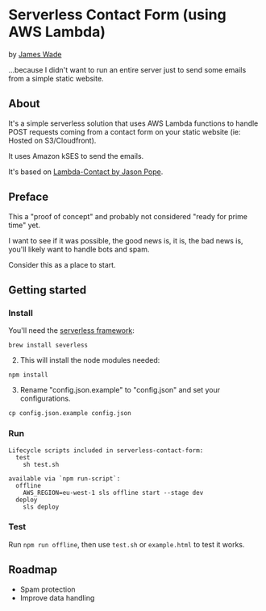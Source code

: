 # Serverless Contact Form (using AWS Lambda)

by [James Wade](https://twitter.com/jpswade)

...because I didn't want to run an entire server just to send some emails from a simple static website.

## About

It's a simple serverless solution that uses AWS Lambda functions to handle POST requests coming from a contact form on your static website (ie: Hosted on S3/Cloudfront).

It uses Amazon kSES to send the emails.

It's based on [Lambda-Contact by Jason Pope](https://github.com/cowholio4/lambda-contact-form).

## Preface

This a "proof of concept" and probably not considered "ready for prime time" yet.

I want to see if it was possible, the good news is, it is, the bad news is, you'll likely want to handle bots and spam.

Consider this as a place to start.

## Getting started

### Install

You'll need the [serverless framework](https://serverless.com/):

`brew install severless`

2. This will install the node modules needed:

`npm install`

3. Rename "config.json.example" to "config.json" and set your configurations.

`cp config.json.example config.json`

### Run

```
Lifecycle scripts included in serverless-contact-form:
  test
    sh test.sh

available via `npm run-script`:
  offline
    AWS_REGION=eu-west-1 sls offline start --stage dev
  deploy
    sls deploy
```

### Test

Run `npm run offline`, then use `test.sh` or `example.html` to test it works.

## Roadmap

- Spam protection
- Improve data handling
